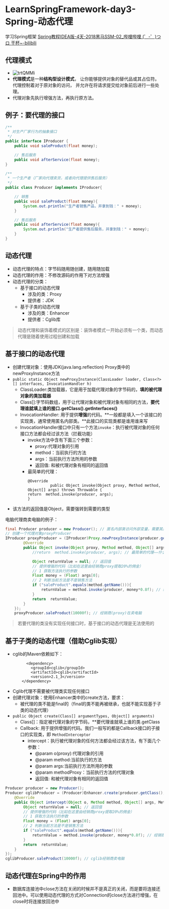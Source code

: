# LearnSpringFramework-day3-Spring-动态代理
  学习Spring框架
  [Spring教程IDEA版-4天-2018黑马SSM-02_哔哩哔哩 (゜-゜)つロ 干杯~-bilibili](https://www.bilibili.com/video/BV1Sb411s7vP?from=search&seid=6126662563921252654)

## 代理模式
- ![trtQMMi](https://i.imgur.com/trtQMMi.png)
- **代理模式**是一种**结构型设计模式**， 让你能够提供对象的替代品或其占位符。 代理控制着对于原对象的访问， 并允许在将请求提交给对象前后进行一些处理。
- 代理对象先执行增强方法，再执行原方法。

## 例子：要代理的接口
```java
/**
 * 对生产厂家行为的抽象接口
 */
public interface IProducer {
    public void saleProduct(float money);

    // 售后服务
    public void afterService(float money);
}

/**
 * 一个生产者（厂家向代理卖货，或者向代理提供售后服务）
 */
public class Producer implements IProducer{

    // 销售
    public void saleProduct(float money){
        System.out.println("生产者销售产品，并拿到钱：" + money);
    }

    // 售后服务
    public void afterService(float money){
        System.out.println("生产者提供售后服务，并拿到钱：" + money);
    }
}
```


## 动态代理
- 动态代理的特点：字节码随用随创建，随用随加载
- 动态代理的作用：不修改源码的作用下对方法增强
- 动态代理的分类：
    - 基于接口的动态代理
        - 涉及的类：Proxy
        - 提供者：JDK
    - 基于子类的动态代理
        - 涉及的类：Enhancer
        - 提供者：Cglib库
    
> 动态代理和装饰着模式的区别是：装饰者模式一开始必须有一个类，而动态代理是随着使用过程创建和加载

## 基于接口的动态代理
- 创建代理对象：使用JDK(java.lang.reflection) Proxy类中的newProxyInstance方法
- `public static Object newProxyInstance​(ClassLoader loader, Class<?>[] interfaces, InvocationHandler h)`
    - ClassLoader:类加载器，它是用于加载代理对象的字节码的，**填的被代理对象的类加载器**
    - Class[]:字节码数组，用于让代理对象和被代理对象有相同的方法，**要代理谁就填上谁的接口.getClass().getInterfaces()**
    - InvocationHandler: 用于提供**增强**的代码。**一般都是填入一个该接口的实现类，通常使用匿名内部类。**此接口的实现类都是谁用谁来写
    - InvocationHandler接口中只有一个方法`invoke`：执行被代理对象的任何接口方法都会经过该方法（拦截功能）
        - invoke方法中含有下面三个参数：
            - proxy:代理对象的引用
            - method：当前执行的方法
            - args：当前执行方法所用的参数
            - 返回值: 和被代理对象有相同的返回值
        - 最简单的代理：
            ```
           @Override
                      public Object invoke(Object proxy, Method method, Object[] args) throws Throwable {
          return  method.invoke(producer, args);
          }
            ```
- 该方法的返回值是Object，需要强转到需要的类型

电脑代理商卖电脑的例子：
```java
final Producer producer = new Producer(); // 匿名内部类访问外部变量，需要其是final的
// 创建一个代理对象proxyProducer
IProducer proxyProducer = (IProducer)Proxy.newProxyInstance(producer.getClass().getClassLoader(), producer.getClass().getInterfaces(), new InvocationHandler() {
        @Override
        public Object invoke(Object proxy, Method method, Object[] args) throws Throwable {
            //return  method.invoke(producer, args); // 最简单的代理——什么都不增强，纯粹直接调用被代理类的方法

            Object returnValue = null; // 返回值
            // 提供增强的代码（比如在这里由经销商proxy提取20%的佣金）
            // 1 获取方法执行的参数
            Float money = (Float) args[0];
            // 2 判断当前方法是不是销售方法
            if ("saleProduct".equals(method.getName())){
                returnValue = method.invoke(producer, money*0.8f); // 经销商(proxy)再调用被代理的方法将剩余的销售额转给工厂
            }
            return  returnValue;
        }
    });
    proxyProducer.saleProduct(10000f); // 经销商(proxy)在卖电脑
```

> 若要代理的类没有实现任何接口时，基于接口的动态代理是无法使用的
    
## 基于子类的动态代理（借助Cglib实现）
- cglib的Maven依赖如下：
    ```
          <dependency>
            <groupId>cglib</groupId>
            <artifactId>cglib</artifactId>
            <version>2.1_3</version>
        </dependency>
    ```
- Cglib代理不需要被代理类实现任何接口
- 创建代理对象：使用Enhancer类中的create方法，要求：
    - 被代理的类不能是final的（final的类不能再被继承，也就不能实现基于子类的动态代理）
- `public Object create(Class[] argumentTypes,
                        Object[] arguments)`
    - Class[]：指定被代理对象的字节码，**要代理谁就填上谁的类.getClass
    - Callback: 用于提供增强的代码。我们一般写的都是Callback接口的子接口的实现类，即 `MethodInterceptor`
        - intercept：执行被代理对象的任何方法都会经过该方法，有下面几个参数：
            - @param o(proxy):代理对象的引用
           - @param method:当前执行的方法
           - @param args:当前执行方法所用的参数
           - @param methodProxy：当前执行方法的代理对象
           - 返回值: 和被代理对象有相同的返回值
```java
Producer producer = new Producer();
Producer cglibProducer = (Producer)Enhancer.create(producer.getClass(), new MethodInterceptor() {
    @Override
    public Object intercept(Object o, Method method, Object[] args, MethodProxy methodProxy) throws Throwable {
        Object returnValue = null; // 返回值
        // 提供增强的代码（比如在这里由经销商proxy提取20%的佣金）
        // 1 获取方法执行的参数
        Float money = (Float) args[0];
        // 2 判断当前方法是不是销售方法
        if ("saleProduct".equals(method.getName())){
            returnValue = method.invoke(producer, money*0.8f); // 经销商(proxy)再调用被代理的方法将剩余的销售额转给工厂
        }
        return  returnValue;
    }
});
cglibProducer.saleProduct(10000f); // cglib经销商卖电脑
```

## 动态代理在Spring中的作用
- 数据库连接池中close方法在关闭的时候并不是真正的关闭，而是要将连接还回池中。可以使用动态代理的方式对Connection的close方法进行增强，在close时将连接放回池中


